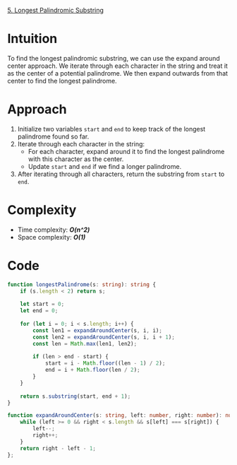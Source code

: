 [5. Longest Palindromic Substring](https://leetcode.com/problems/longest-palindromic-substring/)

# Intuition

To find the longest palindromic substring, we can use the expand around center approach. We iterate through each character in the string and treat it as the center of a potential palindrome. We then expand outwards from that center to find the longest palindrome.

# Approach

1. Initialize two variables `start` and `end` to keep track of the longest palindrome found so far.
2. Iterate through each character in the string:
   - For each character, expand around it to find the longest palindrome with this character as the center.
   - Update `start` and `end` if we find a longer palindrome.
3. After iterating through all characters, return the substring from `start` to `end`.

# Complexity

- Time complexity: ***O(n^2)***
- Space complexity: ***O(1)***

# Code

```typescript
function longestPalindrome(s: string): string {
    if (s.length < 2) return s;
    
    let start = 0;
    let end = 0;
    
    for (let i = 0; i < s.length; i++) {
        const len1 = expandAroundCenter(s, i, i);
        const len2 = expandAroundCenter(s, i, i + 1);
        const len = Math.max(len1, len2);
        
        if (len > end - start) {
            start = i - Math.floor((len - 1) / 2);
            end = i + Math.floor(len / 2);
        }
    }
    
    return s.substring(start, end + 1);
}

function expandAroundCenter(s: string, left: number, right: number): number {
    while (left >= 0 && right < s.length && s[left] === s[right]) {
        left--;
        right++;
    }
    return right - left - 1;
};

```